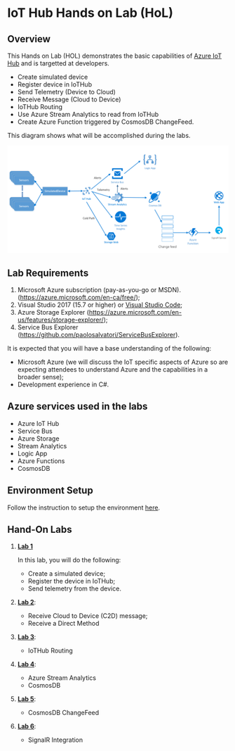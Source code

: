 # IoT Hub Hands on Lab (HoL)

## Overview

This Hands on Lab (HOL) demonstrates the basic capabilities of [Azure IoT Hub](https://azure.microsoft.com/en-us/services/iot-hub/) and is targetted at developers.

- Create simulated device
- Register device in IoTHub
- Send Telemetry (Device to Cloud)
- Receive Message (Cloud to Device)
- IoTHub Routing
- Use Azure Stream Analytics to read from IoTHub
- Create Azure Function triggered by CosmosDB ChangeFeed.

This diagram shows what will be accomplished during the labs.

![Architecture Diagram](/Labs/images/diagram.png)

## Lab Requirements

1. Microsoft Azure subscription (pay-as-you-go or MSDN). (https://azure.microsoft.com/en-ca/free/);
2. Visual Studio 2017 (15.7 or higher) or [Visual Studio Code](https://code.visualstudio.com/);
3. Azure Storage Explorer (https://azure.microsoft.com/en-us/features/storage-explorer/);
4. Service Bus Explorer (https://github.com/paolosalvatori/ServiceBusExplorer).

It is expected that you will have a base understanding of the following:

- Microsoft Azure (we will discuss the IoT specific aspects of Azure so are expecting attendees to understand Azure and the capabilities in a broader sense);
- Development experience in C#.

## Azure services used in the labs

- Azure IoT Hub
- Service Bus
- Azure Storage
- Stream Analytics
- Logic App
- Azure Functions
- CosmosDB

## Environment Setup

Follow the instruction to setup the environment [here](/Labs/Setup/README.md).

## Hand-On Labs

1) [**Lab 1**](/Labs/Lab-1/README.md)

   In this lab, you will do the following:
   - Create a simulated device;
   - Register the device in IoTHub;
   - Send telemetry from the device.

2) [**Lab 2**](/Labs/Lab-2/README.md):
   - Receive Cloud to Device (C2D) message;
   - Receive a  Direct Method

3) [**Lab 3**](/Labs/Lab-3/README.md):
   - IoTHub Routing

4) [**Lab 4**](/Labs/Lab-4/README.md):
   - Azure Stream Analytics
   - CosmosDB

5) [**Lab 5**](/Labs/Lab-5/README.md):
   - CosmosDB ChangeFeed

6) [**Lab 6**](/Labs/Lab-6/README.md):
   - SignalR Integration

